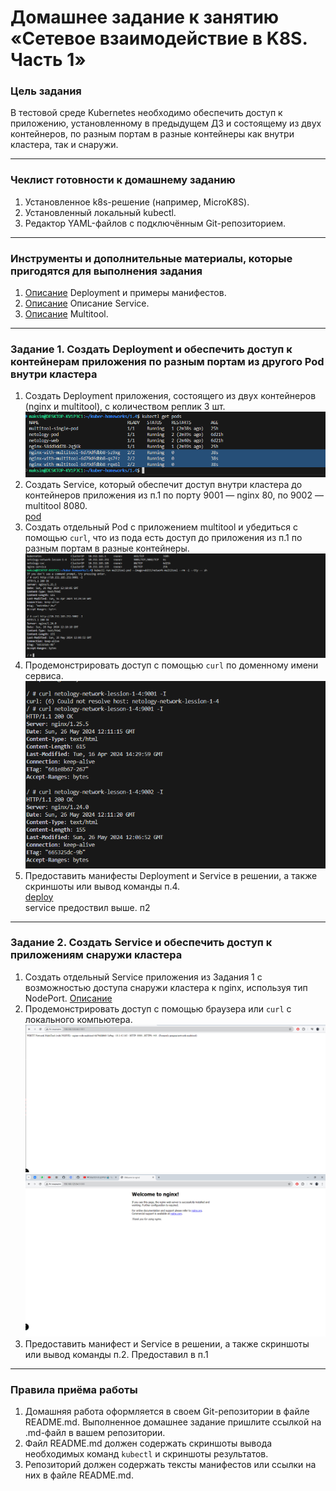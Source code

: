 # Домашнее задание к занятию «Сетевое взаимодействие в K8S. Часть 1»

### Цель задания

В тестовой среде Kubernetes необходимо обеспечить доступ к приложению, установленному в предыдущем ДЗ и состоящему из двух контейнеров, по разным портам в разные контейнеры как внутри кластера, так и снаружи.

------

### Чеклист готовности к домашнему заданию

1. Установленное k8s-решение (например, MicroK8S).
2. Установленный локальный kubectl.
3. Редактор YAML-файлов с подключённым Git-репозиторием.

------

### Инструменты и дополнительные материалы, которые пригодятся для выполнения задания

1. [Описание](https://kubernetes.io/docs/concepts/workloads/controllers/deployment/) Deployment и примеры манифестов.
2. [Описание](https://kubernetes.io/docs/concepts/services-networking/service/) Описание Service.
3. [Описание](https://github.com/wbitt/Network-MultiTool) Multitool.

------

### Задание 1. Создать Deployment и обеспечить доступ к контейнерам приложения по разным портам из другого Pod внутри кластера

1. Создать Deployment приложения, состоящего из двух контейнеров (nginx и multitool), с количеством реплик 3 шт.
![Описание](https://github.com/chinchanchonTom/kuber-homeworks/blob/main/1.4/img/create%20pods.png) 
2. Создать Service, который обеспечит доступ внутри кластера до контейнеров приложения из п.1 по порту 9001 — nginx 80, по 9002 — multitool 8080.  
[pod](https://github.com/chinchanchonTom/kuber-homeworks/blob/main/1.4/service.yaml) 
3. Создать отдельный Pod с приложением multitool и убедиться с помощью `curl`, что из пода есть доступ до приложения из п.1 по разным портам в разные контейнеры.
![Описание](https://github.com/chinchanchonTom/kuber-homeworks/blob/main/1.4/img/curl%20nginx.png) 
4. Продемонстрировать доступ с помощью `curl` по доменному имени сервиса.
![Описание](https://github.com/chinchanchonTom/kuber-homeworks/blob/main/1.4/img/curl%20name%20service.png) 
5. Предоставить манифесты Deployment и Service в решении, а также скриншоты или вывод команды п.4.  
[deploy](https://github.com/chinchanchonTom/kuber-homeworks/blob/main/1.4/depoyment.yaml)     
service предоствил выше. п2

------

### Задание 2. Создать Service и обеспечить доступ к приложениям снаружи кластера

1. Создать отдельный Service приложения из Задания 1 с возможностью доступа снаружи кластера к nginx, используя тип NodePort.
[Описание](https://github.com/chinchanchonTom/kuber-homeworks/blob/main/1.4/node-service.yaml) 
2. Продемонстрировать доступ с помощью браузера или `curl` с локального компьютера.
![Описание](https://github.com/chinchanchonTom/kuber-homeworks/blob/main/1.4/img/test%20nodeport%202.png) 
![Описание](https://github.com/chinchanchonTom/kuber-homeworks/blob/main/1.4/img/test%20nodeport.png) 
3. Предоставить манифест и Service в решении, а также скриншоты или вывод команды п.2.
Предоставил в п.1


------

### Правила приёма работы

1. Домашняя работа оформляется в своем Git-репозитории в файле README.md. Выполненное домашнее задание пришлите ссылкой на .md-файл в вашем репозитории.
2. Файл README.md должен содержать скриншоты вывода необходимых команд `kubectl` и скриншоты результатов.
3. Репозиторий должен содержать тексты манифестов или ссылки на них в файле README.md.

